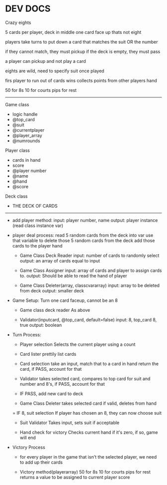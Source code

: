 # DEV DOCS

Crazy eights

5 cards per player,
deck in middle
one card face up thats not eight

players take turns to put down a card that matches
the suit OR the number

if they cannot match, they must pickup
if the deck is empty, they must pass

a player can pickup and not play a card

eights are wild, need to specify suit once played

firs player to run out of cards wins
collects points from other players hand

50 for 8s
10 for courts
pips for rest

----------------------

Game class
 - logic handle
 - @top_card
 - @suit
 - @currentplayer
 - @player_array
 - @numrounds

Player class
 - cards in hand
 - score
 - @player number
 - @name
 - @hand
 - @score

Deck class 
 - THE DECK OF CARDS

-----------------------

- add player method:
input: player number, name
output: player instance (read class instance var)

+ player deal process: 
 read 5 random cards from the deck into var
 use that variable to delete those 5 random cards from the deck
 add those cards to the player hand

	- Game Class Deck Reader
	input: number of cards to randomly select
	output: an array of cards equal to input

	- Game Class Assigner
	input: array of cards and player to assign
	cards to.
	output: Should be able to read the hand of player

	- Game Class Deleter(array, classcvararray)
	input: array to be deleted from deck
	output: smaller deck

+ Game Setup:
 Turn one card faceup, cannot be an 8
	
	- Game class deck reader
	As above

	- Validator(inputcard, @top_card, default=false)
	input: 8, top_card 8, true
	output: boolean

+ Turn Process:

	- Player selection
	Selects the current player using a count

	- Card lister
	prettily list cards
	
	- Card selection
	take an input, match that to a card in hand
	return the card, if PASS, account for that
	
	- Validator
	takes selected card, compares to top card for
	suit and number and 8's, if PASS, account for that

	- IF PASS, add new card to deck

	- Game Class Deleter
	takes selected card if valid, deletes from hand

	= IF 8, suit selection
	If player has chosen an 8, they can now choose suit

	- Suit Validator
	Takes input, sets suit if acceptable

	- Hand check for victory
	Checks current hand if it's zero, if so, game will end

+ Victory Process

	- for every player in the game that isn't the
	selected player, we need to add up their cards
	
	- Victory method(playerarray)
	50 for 8s
	10 for courts
	pips for rest
	returns a value to be assigned to current player
	score

	
	




